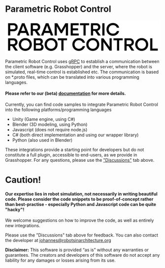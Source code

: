 # Parametric Robot Control

![Parametric Robot Control](https://raw.githubusercontent.com/jbraumann/PRC.Integrations/refs/heads/main/prc_logo.webp)

Parametric Robot Control uses [gRPC](https://grpc.io/) to establish a communication between the client software (e.g. Grasshopper) and the server, where the robot is simulated, real-time control is established etc.
The communication is based on *.proto files, which can be translated into various programming languages.

#### Please refer to our (beta) [documentation](https://prc.robotsinarchitecture.org/) for more details.

Currently, you can find code samples to integrate Parametric Robot Control into the following platforms/programming languages
- Unity (Game engine, using C#)
- Blender (3D modeling, using Python)
- Javascript (does not require node.js)
- C# (both direct implementation and using our wrapper library)
- Python (also used in Blender)

These integrations provide a starting point for developers but do not constitute a full plugin, accessible to end-users, as we provide in Grasshopper. For any questions, please use the ["Discussions"](https://github.com/jbraumann/PRC.Integrations/discussions) tab above.

# Caution!

#### Our expertise lies in robot simulation, not necessarily in writing beautiful code. Please consider the code snippets to be proof-of-concept rather than best-practise - especially Python and Javascript code can be quite "hacky"!
We welcome suggestions on how to improve the code, as well as entirely new integrations.

Please use the "Discussions" tab above for feedback. You can also contact the developer at johannes@robotsinarchitecture.org

**Disclaimer:** This software is provided “as is” without any warranties or guarantees. The creators and developers of this software do not accept any liability for any damages or losses arising from its use.
